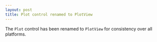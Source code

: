 ```yaml
---
layout: post
title: Plot control renamed to PlotView
---
```


The `Plot` control has been renamed to `PlotView` for consistency over all platforms.